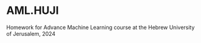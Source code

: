 # AML.HUJI
Homework for Advance Machine Learning course at the Hebrew University of Jerusalem, 2024
